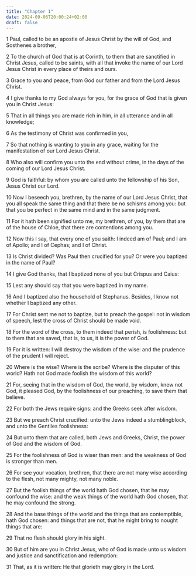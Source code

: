 ```yaml
---
title: "Chapter 1"
date: 2024-09-06T20:00:24+02:00
draft: false
---
```



1 Paul, called to be an apostle of Jesus Christ by the will of God, and Sosthenes a brother,

2 To the church of God that is at Corinth, to them that are sanctified in Christ Jesus, called to be saints, with all that invoke the name of our Lord Jesus Christ in every place of theirs and ours.

3 Grace to you and peace, from God our father and from the Lord Jesus Christ.

4 I give thanks to my God always for you, for the grace of God that is given you in Christ Jesus:

5 That in all things you are made rich in him, in all utterance and in all knowledge;

6 As the testimony of Christ was confirmed in you,

7 So that nothing is wanting to you in any grace, waiting for the manifestation of our Lord Jesus Christ.

8 Who also will confirm you unto the end without crime, in the days of the coming of our Lord Jesus Christ.

9 God is faithful: by whom you are called unto the fellowship of his Son, Jesus Christ our Lord.

10 Now I beseech you, brethren, by the name of our Lord Jesus Christ, that you all speak the same thing and that there be no schisms among you: but that you be perfect in the same mind and in the same judgment.

11 For it hath been signified unto me, my brethren, of you, by them that are of the house of Chloe, that there are contentions among you.

12 Now this I say, that every one of you saith: I indeed am of Paul; and I am of Apollo; and I of Cephas; and I of Christ.

13 Is Christ divided? Was Paul then crucified for you? Or were you baptized in the name of Paul?

14 I give God thanks, that I baptized none of you but Crispus and Caius:

15 Lest any should say that you were baptized in my name.

16 And I baptized also the household of Stephanus. Besides, I know not whether I baptized any other.

17 For Christ sent me not to baptize, but to preach the gospel: not in wisdom of speech, lest the cross of Christ should be made void.

18 For the word of the cross, to them indeed that perish, is foolishness: but to them that are saved, that is, to us, it is the power of God.

19 For it is written: I will destroy the wisdom of the wise: and the prudence of the prudent I will reject.

20 Where is the wise? Where is the scribe? Where is the disputer of this world? Hath not God made foolish the wisdom of this world?

21 For, seeing that in the wisdom of God, the world, by wisdom, knew not God, it pleased God, by the foolishness of our preaching, to save them that believe.

22 For both the Jews require signs: and the Greeks seek after wisdom.

23 But we preach Christ crucified: unto the Jews indeed a stumblingblock, and unto the Gentiles foolishness:

24 But unto them that are called, both Jews and Greeks, Christ, the power of God and the wisdom of God.

25 For the foolishness of God is wiser than men: and the weakness of God is stronger than men.

26 For see your vocation, brethren, that there are not many wise according to the flesh, not many mighty, not many noble.

27 But the foolish things of the world hath God chosen, that he may confound the wise: and the weak things of the world hath God chosen, that he may confound the strong.

28 And the base things of the world and the things that are contemptible, hath God chosen: and things that are not, that he might bring to nought things that are:

29 That no flesh should glory in his sight.

30 But of him are you in Christ Jesus, who of God is made unto us wisdom and justice and sanctification and redemption:

31 That, as it is written: He that glorieth may glory in the Lord.


